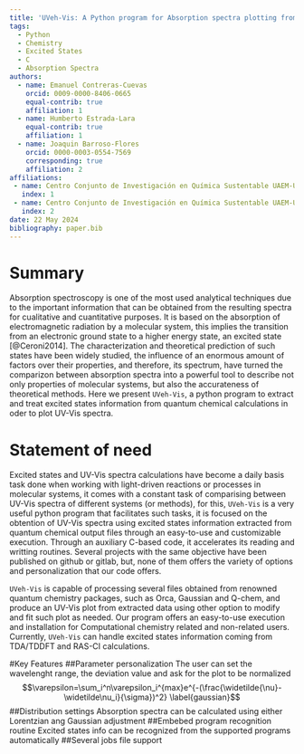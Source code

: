 ```yaml
---
title: 'UVeh-Vis: A Python program for Absorption spectra plotting from QC calculations'
tags:
  - Python
  - Chemistry
  - Excited States
  - C
  - Absorption Spectra
authors:
  - name: Emanuel Contreras-Cuevas
    orcid: 0009-0000-8406-0665
    equal-contrib: true
    affiliation: 1
  - name: Humberto Estrada-Lara
    equal-contrib: true 
    affiliation: 1
  - name: Joaquin Barroso-Flores
    orcid: 0000-0003-0554-7569
    corresponding: true
    affiliation: 2
affiliations:
 - name: Centro Conjunto de Investigación en Química Sustentable UAEM-UNAM, Universidad Autónoma del Estado de México, México
   index: 1
 - name: Centro Conjunto de Investigación en Química Sustentable UAEM-UNAM, Universidad Nacional Autónoma de México, México
   index: 2
date: 22 May 2024
bibliography: paper.bib
---
```



# Summary

Absorption spectroscopy is one of the most used analytical techniques due to
the important information that can be obtained from the resulting spectra for 
cualitative and cuantitative purposes. It is based on the absorption of electromagnetic
radiation by a molecular system, this implies the transition from an electronic 
ground state to a higher energy state, an excited state [@Ceroni2014]. The characterization 
and theoretical prediction of such states have been widely studied, the influence of
an enormous amount of factors over their properties, and therefore, its spectrum,
have turned the comparizon between absorption spectra into a powerful tool to describe 
not only properties of molecular systems, but also the accurateness of theoretical
methods. Here we present `UVeh-Vis`, a python program to extract and treat excited states
information from quantum chemical calculations in oder to plot UV-Vis spectra.

# Statement of need

Excited states and UV-Vis spectra calculations have become a daily basis task done 
when working with light-driven reactions or processes in molecular systems, it 
comes with a constant task of comparising between UV-Vis spectra of different systems 
(or methods), for this, `UVeh-Vis` is a very useful python program that facilitates
such tasks, it is focused on the obtention of UV-Vis spectra using excited states
information extracted from quantum chemical output files through an easy-to-use
and customizable execution. Through an auxiliary C-based code, it accelerates its
reading and writting routines. Several projects with the same objective have
been published on github or gitlab, but, none of them offers the variety of options
and personalization that our code offers.

`UVeh-Vis` is capable of processing several files obtained from renowned quantum
chemistry packages, such as Orca, Gaussian and Q-chem, and produce an UV-Vis plot
from extracted data using other option to modify and fit such plot as needed. Our
program offers an easy-to-use execution and installation for Computational chemistry
related and non-related users. Currently, `UVeh-Vis` can handle excited states information
coming from TDA/TDDFT and RAS-CI calculations.

#Key Features
##Parameter personalization
The user can set the wavelenght range, the deviation value and ask for the plot to be normalized
$$\varepsilon=\sum_i^n\varepsilon_i^{max}e^{-(\frac{\widetilde{\nu}-\widetilde\nu_i}{\sigma})^2} \label{gaussian}$$
##Distribution settings
Absorption spectra can be calculated using either Lorentzian ang Gaussian adjustment
##Embebed program recognition routine
Excited states info can be recognized from the supported programs automatically 
##Several jobs file support




